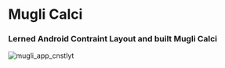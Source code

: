 # Mugli Calci

### Lerned Android Contraint Layout and built Mugli Calci


![mugli_app_cnstlyt](https://user-images.githubusercontent.com/29621738/50423437-426dc300-087b-11e9-9815-f7b50281665e.gif)
